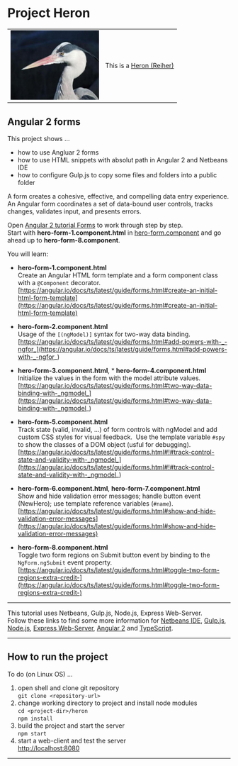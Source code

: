 # Project Heron  

|  |  |
| --- | ---------- |
| ![Project Logo](images/heron.jpg) | This is a [Heron (Reiher)](https://a-z-animals.com/animals/heron/) |
 
## Angular 2 forms

This project shows ...

* how to use Angluar 2 forms
* how to use HTML snippets with absolut path in Angular 2 and Netbeans IDE
* how to configure Gulp.js to copy some files and folders into a public folder

A form creates a cohesive, effective, and compelling data entry experience.
An Angular form coordinates a set of data-bound user controls, tracks changes, validates input, and presents errors.

Open [Angular 2 tutorial Forms](https://angular.io/docs/ts/latest/guide/forms.html)
to work through step by step.  
Start with **hero-form-1.component.html** in [hero-form.component](src/ng2/app/hero-form.component.ts)
and go ahead up to **hero-form-8.component**.

You will learn:

* **hero-form-1.component.html**  
  Create an Angular HTML form template and a form component class with a `@Component` decorator.  
  [https://angular.io/docs/ts/latest/guide/forms.html#create-an-initial-html-form-template](https://angular.io/docs/ts/latest/guide/forms.html#create-an-initial-html-form-template)

* **hero-form-2.component.html**  
  Usage of the `[(ngModel)]` syntax for two-way data binding.  
  [https://angular.io/docs/ts/latest/guide/forms.html#add-powers-with-_-ngfor_](https://angular.io/docs/ts/latest/guide/forms.html#add-powers-with-_-ngfor_)

* **hero-form-3.component.html**, * **hero-form-4.component.html**    
  Initialize the values in the form with the model attribute values.  
  [https://angular.io/docs/ts/latest/guide/forms.html#two-way-data-binding-with-_ngmodel_](https://angular.io/docs/ts/latest/guide/forms.html#two-way-data-binding-with-_ngmodel_)

* **hero-form-5.component.html**  
  Track state (valid, invalid, ...) of form controls with ngModel and add custom CSS styles for visual feedback.
  Use the template variable `#spy` to show the classes of a DOM object (usful for debugging).  
  [https://angular.io/docs/ts/latest/guide/forms.html#!#track-control-state-and-validity-with-_ngmodel_](https://angular.io/docs/ts/latest/guide/forms.html#!#track-control-state-and-validity-with-_ngmodel_)

* **hero-form-6.component.html**, **hero-form-7.component.html**  
  Show and hide validation error messages; handle button event (NewHero); use template reference variables (`#name`).  
  [https://angular.io/docs/ts/latest/guide/forms.html#show-and-hide-validation-error-messages](https://angular.io/docs/ts/latest/guide/forms.html#show-and-hide-validation-error-messages)

* **hero-form-8.component.html**  
  Toggle two form regions on Submit button event by binding to the `NgForm.ngSubmit` event property.   
  [https://angular.io/docs/ts/latest/guide/forms.html#toggle-two-form-regions-extra-credit-](https://angular.io/docs/ts/latest/guide/forms.html#toggle-two-form-regions-extra-credit-)

--------------------------------------------------------------

This tutorial uses Netbeans, Gulp.js, Node.js, Express Web-Server.  
Follow these links to find some more information for
[Netbeans IDE](http://netbeans.org/), 
[Gulp.js](https://www.npmjs.com/package/gulp),
[Node.js](https://nodejs.org/en/), 
[Express Web-Server](https://www.npmjs.com/package/express), 
[Angular 2](https://angular.io/docs/) and 
[TypeScript](https://www.typescriptlang.org/).

--------------------------------------------------------------

## How to run the project 

To do (on Linux OS) ...

1. open shell and clone git repository  
  `git clone <repository-url>`
2. change working directory to project and install node modules  
  `cd <project-dir>/heron`  
  `npm install`
3. build the project and start the server  
  `npm start`
4. start a web-client and test the server  
  [http://localhost:8080](http://localhost:8080)

-------------------------------------------------------------

